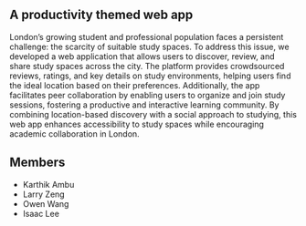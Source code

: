 ## A productivity themed web app 

London’s growing student and professional population faces a persistent challenge: the scarcity of suitable study spaces. 
To address this issue, we developed a web application that allows users to discover, review, and share study spaces across the city. 
The platform provides crowdsourced reviews, ratings, and key details on study environments, helping users find the ideal location based on their preferences. 
Additionally, the app facilitates peer collaboration by enabling users to organize and join study sessions, fostering a productive and interactive learning community. 
By combining location-based discovery with a social approach to studying, this web app enhances accessibility to study spaces while encouraging academic collaboration in London. 

## Members
- Karthik Ambu
- Larry Zeng
- Owen Wang
- Isaac Lee
